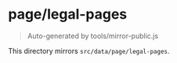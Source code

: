# page/legal-pages

> Auto-generated by tools/mirror-public.js

This directory mirrors `src/data/page/legal-pages`.
